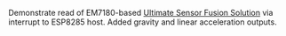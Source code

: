 Demonstrate read of EM7180-based [Ultimate Sensor Fusion Solution](https://www.tindie.com/products/onehorse/ultimate-sensor-fusion-solution/) via interrupt to ESP8285 host. Added gravity and linear acceleration outputs.
